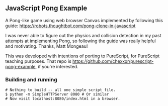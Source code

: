## JavaScript Pong Example

A Pong-like game using web browser Canvas implemented by following this guide: https://robots.thoughtbot.com/pong-clone-in-javascript

I was never able to figure out the physics and collision detection in my past attempts at implementing Pong, so following the guide was really helpful and motivating. Thanks, Matt Mongeau!

This was developed with intentions of porting to PureScript, for PureScript teaching purposes. That repo is https://github.com/chexxor/purescript-pong-example, if you're interested.

### Building and running

```
# Nothing to build -- all one simple script file.
$ python -m SimpleHTTPServer 8080 # Or similar
# Now visit localhost:8080/index.html in a browser.
```
